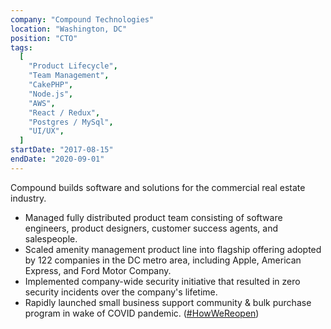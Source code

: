 ```yaml
---
company: "Compound Technologies"
location: "Washington, DC"
position: "CTO"
tags:
  [
    "Product Lifecycle",
    "Team Management",
    "CakePHP",
    "Node.js",
    "AWS",
    "React / Redux",
    "Postgres / MySql",
    "UI/UX",
  ]
startDate: "2017-08-15"
endDate: "2020-09-01"
---
```


Compound builds software and solutions for the commercial real estate industry.

<ul>
<li>Managed fully distributed product team consisting of software engineers, product designers, customer success agents, and salespeople.</li>
<li>Scaled amenity management product line into flagship offering adopted by 122 companies in the DC metro area, including Apple, American Express, and Ford Motor Company.</li>
<li>Implemented company-wide security initiative that resulted in zero security incidents over the company's lifetime.</li>
<li>Rapidly launched small business support community &amp; bulk purchase program in wake of COVID pandemic. (<a target="_blank" href="https://www.howwereopen.com/">#HowWeReopen</a>) </li>
</ul>
